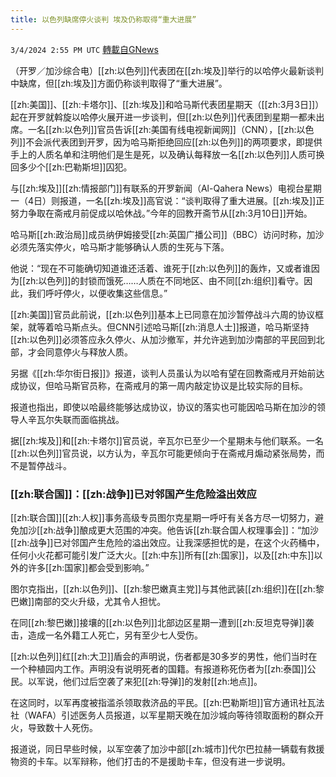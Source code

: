 ```yaml
---
title: 以色列缺席停火谈判 埃及仍称取得“重大进展”
---
```

`3/4/2024 2:55 PM UTC` [轉載自GNews](https://gnews.org/articles/2364112)

（开罗／加沙综合电）[[zh:以色列]]代表团在[[zh:埃及]]举行的以哈停火最新谈判中缺席，但[[zh:埃及]]方面仍称谈判取得了“重大进展”。

[[zh:美国]]、[[zh:卡塔尔]]、[[zh:埃及]]和哈马斯代表团星期天（[[zh:3月3日]]）起在开罗就斡旋以哈停火展开进一步谈判，但[[zh:以色列]]代表团到星期一都未出席。一名[[zh:以色列]]官员告诉[[zh:美国有线电视新闻网]]（CNN），[[zh:以色列]]不会派代表团到开罗，因为哈马斯拒绝回应[[zh:以色列]]的两项要求，即提供手上的人质名单和注明他们是生是死，以及确认每释放一名[[zh:以色列]]人质可换回多少个[[zh:巴勒斯坦]]囚犯。

与[[zh:埃及]][[zh:情报部门]]有联系的开罗新闻（Al-Qahera News）电视台星期一（4日）则报道，一名[[zh:埃及]]高官说：“谈判取得了重大进展。[[zh:埃及]]正努力争取在斋戒月前促成以哈休战。”今年的回教开斋节从[[zh:3月10日]]开始。

哈马斯[[zh:政治局]]成员纳伊姆接受[[zh:英国广播公司]]（BBC）访问时称，加沙必须先落实停火，哈马斯才能够确认人质的生死与下落。

他说：“现在不可能确切知道谁还活着、谁死于[[zh:以色列]]的轰炸，又或者谁因为[[zh:以色列]]的封锁而饿死……人质在不同地区、由不同[[zh:组织]]看守。因此，我们呼吁停火，以便收集这些信息。”

[[zh:美国]]官员此前说，[[zh:以色列]]基本上已同意在加沙暂停战斗六周的协议框架，就等着哈马斯点头。但CNN引述哈马斯[[zh:消息人士]]报道，哈马斯坚持[[zh:以色列]]必须答应永久停火、从加沙撤军，并允许逃到加沙南部的平民回到北部，才会同意停火与释放人质。

另据《[[zh:华尔街日报]]》报道，谈判人员虽认为以哈有望在回教斋戒月开始前达成协议，但哈马斯官员称，在斋戒月的第一周内敲定协议是比较实际的目标。

报道也指出，即使以哈最终能够达成协议，协议的落实也可能因哈马斯在加沙的领导人辛瓦尔失联而面临挑战。

据[[zh:埃及]]和[[zh:卡塔尔]]官员说，辛瓦尔已至少一个星期未与他们联系。一名[[zh:以色列]]官员说，以方认为，辛瓦尔可能更倾向于在斋戒月煽动紧张局势，而不是暂停战斗。

### [[zh:联合国]]：[[zh:战争]]已对邻国产生危险溢出效应

[[zh:联合国]][[zh:人权]]事务高级专员图尔克星期一呼吁有关各方尽一切努力，避免加沙[[zh:战争]]酿成更大范围的冲突。他告诉[[zh:联合国人权理事会]]：“加沙[[zh:战争]]已对邻国产生危险的溢出效应。让我深感担忧的是，在这个火药桶中，任何小火花都可能引发广泛大火。[[zh:中东]]所有[[zh:国家]]，以及[[zh:中东]]以外的许多[[zh:国家]]都会受到影响。”

图尔克指出，[[zh:以色列]]、[[zh:黎巴嫩真主党]]与其他武装[[zh:组织]]在[[zh:黎巴嫩]]南部的交火升级，尤其令人担忧。

在同[[zh:黎巴嫩]]接壤的[[zh:以色列]]北部边区星期一遭到[[zh:反坦克导弹]]袭击，造成一名外籍工人死亡，另有至少七人受伤。

[[zh:以色列]]红[[zh:大卫]]盾会的声明说，伤者都是30多岁的男性，他们当时在一个种植园内工作。声明没有说明死者的国籍。有报道称死伤者为[[zh:泰国]]公民。以军说，他们过后空袭了来犯[[zh:导弹]]的发射[[zh:地点]]。

在这同时，以军再度被指滥杀领取救济品的平民。[[zh:巴勒斯坦]]官方通讯社瓦法社（WAFA）引述医务人员报道，以军星期天晚在加沙城向等待领取面粉的群众开火，导致数十人死伤。

报道说，同日早些时候，以军空袭了加沙中部[[zh:城市]]代尔巴拉赫一辆载有救援物资的卡车。以军辩称，他们打击的不是援助卡车，但没有进一步说明。
